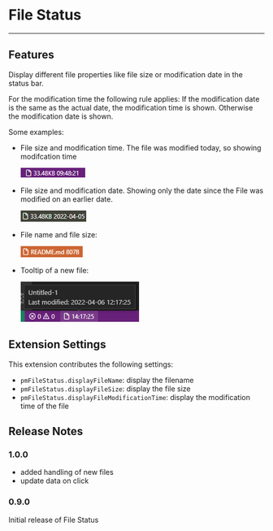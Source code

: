 # File Status

---

## Features

Display different file properties like file size or modification date in the status bar.

For the modification time the following rule applies: If the modification date is the same as the actual date, the modification time is shown. Otherwise the modification date is shown.

Some examples:

* File size and modification time. The file was modified today, so showing modifcation time

  ![File size and modification time](./images/fs_modtime_today.png)

* File size and modification date. Showing only the date since the File was modified on an earlier date.

  ![File size and modification time](./images/fs_modtime_earlier.png)

* File name and file size:  

  ![File size and modification time](./images/name_fs.png)

* Tooltip of a new file:

  ![File size and modification time](./images/tooltip.png)

## Extension Settings

This extension contributes the following settings:

* `pmFileStatus.displayFileName`: display the filename
* `pmFileStatus.displayFileSize`: display the file size
* `pmFileStatus.displayFileModificationTime`: display the modification time of the file

<!-- ## Known Issues

Calling out known issues can help limit users opening duplicate issues against your extension. -->

## Release Notes

### 1.0.0

* added handling of new files
* update data on click

### 0.9.0

Initial release of File Status
